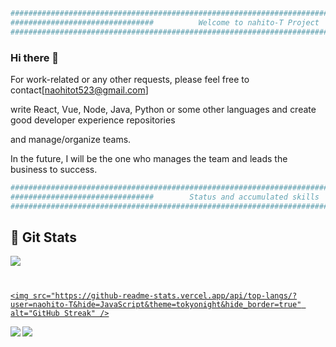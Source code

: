 ```sh
###############################################################################################################
################################          Welcome to nahito-T Project          ################################
###############################################################################################################
```

### Hi there 👋

<!--
**naohito-T/naohito-T** is a ✨ _special_ ✨ repository because its `README.md` (this file) appears on your GitHub profile.

Here are some ideas to get you started:

- 🔭 I’m currently working on ...
- 🌱 I’m currently learning ...
- 👯 I’m looking to collaborate on ...
- 🤔 I’m looking for help with ...
- 💬 Ask me about ...
- 📫 How to reach me: ...
- 😄 Pronouns: ...
- ⚡ Fun fact: ...
-->

For work-related or any other requests, please feel free to contact[naohitot523@gmail.com]

write React, Vue, Node, Java, Python or some other languages and create good developer experience repositories

and manage/organize teams.

In the future, I will be the one who manages the team and leads the business to success.
<!--
## 🧑🏻‍💻  自己紹介

🚧🚧🚧　WIP　🚧🚧🚧

link - in the prodcess of writing🙇
## 🍀  Skill



in the prodcess of writing🙇

Hobbys: animation

## 🗽  Portfolio

[https://naohito-t-portfolio.web.app](https://naohito-t-portfolio.web.app)

## 🔗  Articles

[https://zenn.dev/naohito_t](https://zenn.dev/naohito_t)
-->

```sh
###############################################################################################################
################################        Status and accumulated skills        ##################################
###############################################################################################################
```

## 🔱  Git Stats

<div style="margin-bottom: 10px;">
  <a href="https://github-profile-trophy.vercel.app">
    <img src="https://github-profile-trophy.vercel.app/?username=naohito-T&column=7&theme=onedark&no-frame=true&margin-w=10" />
  </a>
</div>

<br/>
<div style="margin-top: 10px;">
  <!--  MostUsed Language  -->
  <a href="http://github-readme-streak-stats.herokuapp.com">

<!--     <img src="http://github-readme-streak-stats.herokuapp.com?user=naohito-T&theme=tokyonight&hide_border=true" alt="GitHub Streak" /> -->
    <img src="https://github-readme-stats.vercel.app/api/top-langs/?user=naohito-T&hide=JavaScript&theme=tokyonight&hide_border=true" alt="GitHub Streak" />
  </a>
  <a href="https://github.com/anuraghazra/github-readme-stats">
    <img align="left" src="https://github-readme-stats.vercel.app/api/top-langs/?username=naohito-T&theme=tokyonight&hide_border=true" />
  </a>
  <a href="https://github.com/anuraghazra/github-readme-stats">
    <img align="left" src="https://github-readme-stats.vercel.app/api?username=naohito-T&count_private=true&theme=tokyonight&hide_border=true" />
  </a>
</div>

